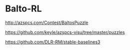 # Balto-RL
http://azspcs.com/Contest/BaltosPuzzle

https://github.com/keyle/azspcs-visu/tree/master/puzzles

https://github.com/DLR-RM/stable-baselines3
